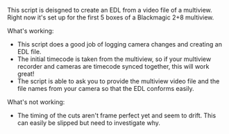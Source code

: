 This script is deisgned to create an EDL from a video file of a multiview. Right now it's set up for the first 5 boxes of a Blackmagic 2+8 multiview.

What's working:
- This script does a good job of logging camera changes and creating an EDL file.
- The initial timecode is taken from the multiview, so if your multiview recorder and cameras are timecode synced together, this will work great!
- The script is able to ask you to provide the multiview video file and the file names from your camera so that the EDL conforms easily.

What's not working:
- The timing of the cuts aren't frame perfect yet and seem to drift. This can easily be slipped but need to investigate why.
